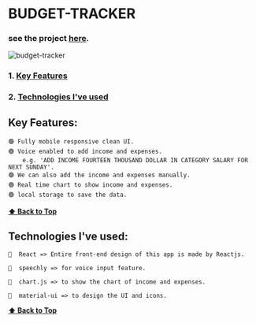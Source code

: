 # BUDGET-TRACKER

### see the project [here](https://budget-tracker-react-speechly.netlify.app/).

![budget-tracker](https://user-images.githubusercontent.com/46050946/183236123-0167b7b2-19cc-4925-8ace-9d3504e62f5d.png)

### 1. [Key Features](#key-features) 
### 2. [Technologies I've used](#technologies-ive-used)

## Key Features:

    🟢 Fully mobile responsive clean UI.
    🟢 Voice enabled to add income and expenses. 
        e.g. 'ADD INCOME FOURTEEN THOUSAND DOLLAR IN CATEGORY SALARY FOR NEXT SUNDAY'.
    🟢 We can also add the income and expenses manually.
    🟢 Real time chart to show income and expenses.
    🟢 local storage to save the data.
  
  **[⬆ Back to Top](#photo-bucket)**


## Technologies I've used:

    🔷  React => Entire front-end design of this app is made by Reactjs.

    🔷  speechly => for voice input feature.

    🔷  chart.js => to show the chart of income and expenses.

    🔷  material-ui => to design the UI and icons.
    
  **[⬆ Back to Top](#photo-bucket)**
